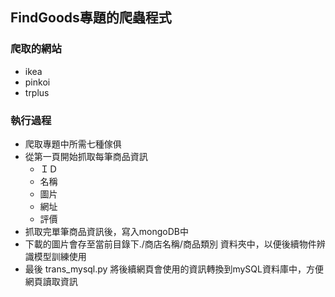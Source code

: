 ## FindGoods專題的爬蟲程式

### 爬取的網站
- ikea
- pinkoi
- trplus

### 執行過程
- 爬取專題中所需七種傢俱
- 從第一頁開始抓取每筆商品資訊
  - ＩＤ
  - 名稱
  - 圖片
  - 網址
  - 評價
- 抓取完單筆商品資訊後，寫入mongoDB中
- 下載的圖片會存至當前目錄下./商店名稱/商品類別 資料夾中，以便後續物件辨識模型訓練使用
- 最後 trans_mysql.py 將後續網頁會使用的資訊轉換到mySQL資料庫中，方便網頁讀取資訊
